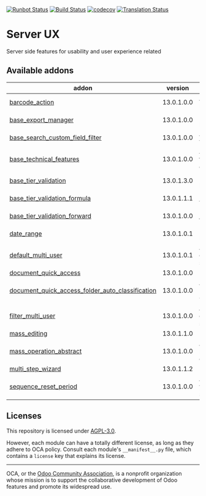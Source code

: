 [![Runbot Status](https://runbot.odoo-community.org/runbot/badge/flat/250/13.0.svg)](https://runbot.odoo-community.org/runbot/repo/github-com-oca-server-ux-250)
[![Build Status](https://travis-ci.com/OCA/server-ux.svg?branch=13.0)](https://travis-ci.com/OCA/server-ux)
[![codecov](https://codecov.io/gh/OCA/server-ux/branch/13.0/graph/badge.svg)](https://codecov.io/gh/OCA/server-ux)
[![Translation Status](https://translation.odoo-community.org/widgets/server-ux-13-0/-/svg-badge.svg)](https://translation.odoo-community.org/engage/server-ux-13-0/?utm_source=widget)

<!-- /!\ do not modify above this line -->

# Server UX

Server side features for usability and user experience related

<!-- /!\ do not modify below this line -->

<!-- prettier-ignore-start -->

[//]: # (addons)

Available addons
----------------
addon | version | summary
--- | --- | ---
[barcode_action](barcode_action/) | 13.0.1.0.0 | Allows to use barcodes as a launcher
[base_export_manager](base_export_manager/) | 13.0.1.0.0 | Manage model export profiles
[base_search_custom_field_filter](base_search_custom_field_filter/) | 13.0.1.0.0 | Add custom filters for fields via UI
[base_technical_features](base_technical_features/) | 13.0.1.0.0 | Access to technical features without activating debug mode
[base_tier_validation](base_tier_validation/) | 13.0.1.3.0 | Implement a validation process based on tiers.
[base_tier_validation_formula](base_tier_validation_formula/) | 13.0.1.1.1 | Formulas for Base tier validation
[base_tier_validation_forward](base_tier_validation_forward/) | 13.0.1.0.0 | Forward option for base tiers
[date_range](date_range/) | 13.0.1.0.1 | Manage all kind of date range
[default_multi_user](default_multi_user/) | 13.0.1.0.1 | Allows to share user-defined defaults among several users.
[document_quick_access](document_quick_access/) | 13.0.1.0.0 | Document quick access
[document_quick_access_folder_auto_classification](document_quick_access_folder_auto_classification/) | 13.0.1.0.0 | Auto classification of Documents after reading a QR
[filter_multi_user](filter_multi_user/) | 13.0.1.0.0 | Allows to share user-defined filters filters among several users.
[mass_editing](mass_editing/) | 13.0.1.1.0 | Mass Editing
[mass_operation_abstract](mass_operation_abstract/) | 13.0.1.0.0 | Abstract Tools used for modules that realize operation onmany items
[multi_step_wizard](multi_step_wizard/) | 13.0.1.1.2 | Multi-Steps Wizards
[sequence_reset_period](sequence_reset_period/) | 13.0.1.0.0 | Auto-generate yearly/monthly/weekly/daily sequence period ranges

[//]: # (end addons)

<!-- prettier-ignore-end -->

## Licenses

This repository is licensed under [AGPL-3.0](LICENSE).

However, each module can have a totally different license, as long as they adhere to OCA
policy. Consult each module's `__manifest__.py` file, which contains a `license` key
that explains its license.

----

OCA, or the [Odoo Community Association](http://odoo-community.org/), is a nonprofit
organization whose mission is to support the collaborative development of Odoo features
and promote its widespread use.
